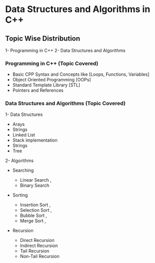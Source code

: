 # Data Structures and Algorithms in C++

## Topic Wise Distribution
1- Programming in C++
2- Data Structures and Algorithms

### Programming in C++ (Topic Covered)
- Basic CPP Syntax and Concepts like [Loops, Functions, Variables]
- Object Oriented Programming [OOPs]
- Standard Template Library [STL]
- Pointers and References

### Data Structures and Algorithms (Topic Covered)
1- Data Structures
- Arays
- Strings
- Linked List
- Stack implementation
- Strings
- Tree

2- Algorithms
- Searching
    - Linear Search ,
    - Binary Search

- Sorting
    - Insertion Sort ,
    - Selection Sort ,
    - Bubble Sort ,
    - Merge Sort ,

- Recursion 
    - Direct Recursion
    - Indirect Recursion
    - Tail Recursion
    - Non-Tail Recursion